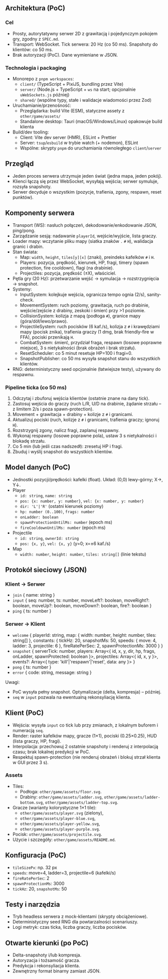 ## Architektura (PoC)

### Cel
- Prosty, autorytatywny serwer 2D z grawitacją i pojedynczym pokojem gry, zgodny z `SPEC.md`.
- Transport: WebSocket. Tick serwera: 20 Hz (co 50 ms). Snapshoty do klientów: co 50 ms.
- Brak autoryzacji (PoC). Dane wymieniane w JSON.

### Technologia i packaging
- Monorepo z `pnpm workspaces`:
  - `client/` (TypeScript + PixiJS, bundling przez Vite)
  - `server/` (Node.js + TypeScript + `ws` na start; opcjonalnie `uWebSockets.js` później)
  - `shared/` (wspólne typy, stałe i walidacje wiadomości przez Zod)
- Uruchamianie/przenośność:
  - Przeglądarka: build Vite (ESM), statyczne assety z `other/game/assets/`
  - Standalone desktop: Tauri (macOS/Windows/Linux) opakowuje build klienta
- Build/dev tooling:
  - Client: Vite dev server (HMR), ESLint + Prettier
  - Server: `tsup`/`esbuild` w trybie watch (+ nodemon), ESLint
  - Wspólne: skrypty `pnpm` do uruchamiania równoległego `client`/`server`

## Przegląd
- Jeden proces serwera utrzymuje jeden świat (jedna mapa, jeden pokój).
- Klienci łączą się przez WebSocket, wysyłają wejścia; serwer symuluje, rozsyła snapshoty.
- Serwer decyduje o wszystkim (pozycje, trafienia, zgony, respawn, reset punktów).

## Komponenty serwera
- Transport (WS): nasłuch połączeń, dekodowanie/enkodowanie JSON, ping/pong.
- Zarządzanie sesją: nadawanie `playerId`, wejście/wyjście, lista graczy.
- Loader mapy: wczytanie pliku mapy (siatka znaków `.` `#` `H`), walidacja granic i drabin.
- Stan świata:
  - Map: `width`, `height`, `tiles[y][x]` (znaki), preindeks kafelków `#` i `H`.
  - Players: pozycja, prędkość, kierunek, HP, fragi, timery (spawn protection, fire cooldown), flagi (na drabinie).
  - Projectiles: pozycja, prędkość (±X), właściciel.
- Pętla gry (20 Hz): przetwarzanie wejść → symulacja → rozstrzygnięcia → snapshot.
- Systemy:
  - InputSystem: kolejkuje wejścia, ogranicza tempo ognia (2/s), sanity-check.
  - MovementSystem: ruch poziomy, grawitacja, ruch po drabinie, wejście/zejście z drabiny, zeskoki i śmierć przy >1 poziomie.
  - CollisionSystem: kolizja z mapą (podłoga `#`), granice mapy (góra/dół/lewo/prawo).
  - ProjectileSystem: ruch pocisków (6 kaf./s), kolizja z `#` i krawędziami mapy (pocisk znika), trafienia graczy (1 dmg, brak friendly-fire w FFA), pociski przenikają `H`.
  - CombatSystem: śmierć, przydział fraga, respawn (losowe poprawne miejsce), 3 s nietykalności (brak obrażeń i brak strzału).
  - ResetScheduler: co 5 minut resetuje HP=100 i fragi=0.
  - SnapshotPublisher: co 50 ms wysyła snapshot stanu do wszystkich klientów.
- RNG: deterministyczny seed opcjonalnie (łatwiejsze testy), używany do respawnu.

### Pipeline ticka (co 50 ms)
1) Odczytaj i zbuforuj wejścia klientów (ostatnie znane na dany tick).
2) Zastosuj wejścia do graczy (ruch L/R, U/D na drabinie, żądanie strzału – z limitem 2/s i poza spawn-protection).
3) Movement + grawitacja + drabiny + kolizje z `#` i granicami.
4) Aktualizuj pociski (ruch, kolizje z `#` i granicami, trafienia graczy; ignoruj `H`).
5) Rozstrzygnij zgony, nalicz fragi, zaplanuj respawny.
6) Wykonaj respawny (losowe poprawne pola), ustaw 3 s nietykalności i blokadę strzału.
7) Co 5 min (lub jeśli czas nadszedł): zresetuj HP i fragi.
8) Zbuduj i wyślij snapshot do wszystkich klientów.

## Model danych (PoC)
- Jednostki pozycji/prędkości: kafelki (float). Układ: (0,0) lewy-górny; X→, Y↓.
- Player
  - `id: string`, `name: string`
  - `pos: {x: number, y: number}`, `vel: {x: number, y: number}`
  - `dir: 'L'|'R'` (ostatni kierunek poziomy)
  - `hp: number (0..100)`, `frags: number`
  - `onLadder: boolean`
  - `spawnProtectionUntilMs: number` (epoch ms)
  - `fireCooldownUntilMs: number` (epoch ms)
- Projectile
  - `id: string`, `ownerId: string`
  - `pos: {x, y}`, `vel: {x, y}` (y=0; x=±6 kaf./s)
- Map
  - `width: number`, `height: number`, `tiles: string[]` (linie tekstu)

## Protokół sieciowy (JSON)
### Klient → Serwer
- `join` { name: string }
- `input` {
  seq: number, ts: number,
  moveLeft?: boolean, moveRight?: boolean,
  moveUp?: boolean, moveDown?: boolean,
  fire?: boolean
}
- `ping` { ts: number }

### Serwer → Klient
- `welcome` {
  playerId: string,
  map: { width: number, height: number, tiles: string[] },
  constants: {
    tickHz: 20, snapshotMs: 50,
    speeds: { move: 4, ladder: 3, projectile: 6 },
    fireRatePerSec: 2, spawnProtectionMs: 3000
  }
}
- `snapshot` {
  serverTick: number,
  players: Array<{ id, x, y, dir, hp, frags, onLadder, spawnProtected: boolean }>,
  projectiles: Array<{ id, x, y }>,
  events?: Array<{ type: 'kill'|'respawn'|'reset', data: any }>
}
- `pong` { ts: number }
- `error` { code: string, message: string }

Uwagi:
- PoC wysyła pełny snapshot. Optymalizacje (delta, kompresja) – później.
- `seq` w `input` pozwala na ewentualną rekonsyliację klienta.

## Klient (PoC)
- Wejścia: wysyła `input` co tick lub przy zmianach, z lokalnym buforem i numeracją `seq`.
- Render: raster kafelków mapy, gracze (1×1), pociski (0.25×0.25), HUD (lista graczy, HP, fragi).
- Interpolacja: przechowuj 2 ostatnie snapshoty i renderuj z interpolacją czasu; brak lokalnej predykcji w PoC.
- Respektuj spawn-protection (nie renderuj obrażeń i blokuj strzał klienta w GUI przez 3 s).

### Assets
- Tiles:
  - Podłoga: `other/game/assets/floor.svg`.
  - Drabiny: `other/game/assets/ladder.svg`, `other/game/assets/ladder-bottom.svg`, `other/game/assets/ladder-top.svg`.
- Gracze (warianty kolorystyczne 1×1 tile):
  - `other/game/assets/player.svg` (zielony),
  - `other/game/assets/player-blue.svg`,
  - `other/game/assets/player-yellow.svg`,
  - `other/game/assets/player-purple.svg`.
- Pocisk: `other/game/assets/projectile.svg`.
- Użycie i szczegóły: `other/game/assets/README.md`.

## Konfiguracja (PoC)
- `tileSizePx`: np. 32 px
- `speeds`: move=4, ladder=3, projectile=6 (kafelki/s)
- `fireRatePerSec`: 2
- `spawnProtectionMs`: 3000
- `tickHz`: 20, `snapshotMs`: 50

## Testy i narzędzia
- Tryb headless serwera z mock-klientami (skrypty obciążeniowe).
- Deterministyczny seed RNG dla powtarzalności scenariuszy.
- Logi metryk: czas ticka, liczba graczy, liczba pocisków.

## Otwarte kierunki (po PoC)
- Delta-snapshoty i/lub kompresja.
- Autoryzacja i tożsamość gracza.
- Predykcja i rekonsyliacja klienta.
- Zewnętrzny format binarny zamiast JSON.

